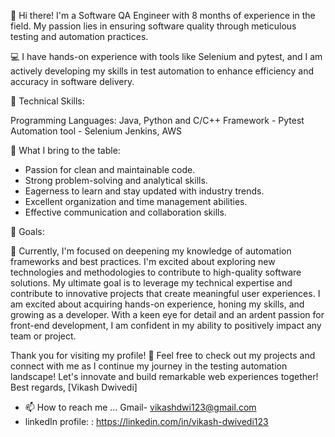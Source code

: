 👋 Hi there! I'm a Software QA Engineer with 8 months of experience in the field. My passion lies in ensuring software quality through meticulous testing and automation practices.

💻 I have hands-on experience with tools like Selenium and pytest, and I am actively developing my skills in test automation to enhance efficiency and accuracy in software delivery.

🔹 Technical Skills:

Programming Languages: Java, Python and C/C++
Framework - Pytest 
Automation tool - Selenium 
Jenkins, AWS 


🔹 What I bring to the table:

* Passion for clean and maintainable code.
* Strong problem-solving and analytical skills.
* Eagerness to learn and stay updated with industry trends.
* Excellent organization and time management abilities.
* Effective communication and collaboration skills.


🔹 Goals:

🌱 Currently, I'm focused on deepening my knowledge of automation frameworks and best practices. I'm excited about exploring new technologies and methodologies to contribute to high-quality software solutions.
My ultimate goal is to leverage my technical expertise and contribute to innovative projects that create meaningful user experiences. I am excited about acquiring hands-on experience, honing my skills, and growing as a developer. With a keen eye for detail and an ardent passion for front-end development, I am confident in my ability to positively impact any team or project. 

Thank you for visiting my profile! 🔗 Feel free to check out my projects and connect with me as I continue my journey in the testing automation landscape!
Let's innovate and build remarkable web experiences together!
Best regards,
[Vikash Dwivedi]

- 📫 How to reach me ... Gmail-  vikashdwi123@gmail.com
- linkedIn profile:  : https://linkedin.com/in/vikash-dwivedi123

<!---
Vikashdwivedi123-tech/Vikashdwivedi123-tech is a ✨ special ✨ repository because its `README.md` (this file) appears on your GitHub profile.
You can click the Preview link to take a look at your changes.
--->
